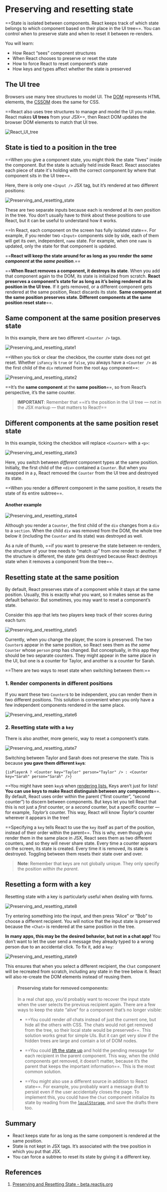 # Preserving and resetting state

==State is isolated between components. React keeps track of which state belongs to which component based on their place in the UI tree==. You can control when to preserve state and when to reset it between re-renders.

You will learn:

- How React “sees” component structures
- When React chooses to preserve or reset the state
- How to force React to reset component’s state
- How keys and types affect whether the state is preserved

## The UI tree

Browsers use many tree structures to model UI. The [DOM](https://developer.mozilla.org/docs/Web/API/Document_Object_Model/Introduction) represents HTML elements, the [CSSOM](https://developer.mozilla.org/docs/Web/API/CSS_Object_Model) does the same for CSS.

==React also uses tree structures to manage and model the UI you make. React makes **UI trees** from your JSX==, then React DOM updates the browser DOM elements to match that UI tree.

![React_UI_tree](../../img/React_UI_tree.jpg)

## State is tied to a position in the tree

==When you give a component state, you might think the state "lives" inside the component. But the state is actually held inside React. React associates each piece of state it's holding with the correct component by where that component sits in the UI tree==.

Here, there is only one `<Input />` JSX tag, but it’s rendered at two different positions:

![Preserving_and_resetting_state](../../img/Preserving_and_resetting_state.jpg)

These are two separate inputs because each is rendered at its own position in the tree. You don’t usually have to think about these positions to use React, but it can be useful to understand how it works.

==In React, each component on the screen has fully isolated state==. For example, if you render two `<Input>` components side by side, each of them will get its own, independent, `name` state. For example, when one `name` is updated, only the state for that component is updated.

==**React will keep the state around for as long as you render the _same component_ at the _same position_**.==

==**When React removes a component, it destroys its state**. When you add that component again to the DOM, its state is initialized from scratch. **React preserves a component’s state for as long as it’s being rendered at its position in the UI tree.** If it gets removed, or a different component gets rendered at the same position, React discards its state. **Same component at the same position preserves state. Different components at the same position reset state**==.

## Same component at the same position preserves state

In this example, there are two different `<Counter />` tags. 

![Preserving_and_resetting_state1](../../img/Preserving_and_resetting_state1.jpg)

==When you tick or clear the checkbox, the counter state does not get reset. Whether `isFancy` is `true` or `false`, you always have a `<Counter />` as the first child of the `div` returned from the root `App` component==:

![Preserving_and_resetting_state2](../../img/Preserving_and_resetting_state2.jpg)

==It’s the **same component** at the **same position**==, so from React’s perspective, it’s the same counter.

> **IMPORTANT**: Remember that ==it’s the position in the UI tree — not in the JSX markup — that matters to React!==

## Different components at the same position reset state

In this example, ticking the checkbox will replace `<Counter>` with a `<p>`:

![Preserving_and_resetting_state3](../../img/Preserving_and_resetting_state3.jpg)

Here, you switch between *different* component types at the same position. Initially, the first child of the `<div>` contained a `Counter`. But when you swapped in a `p`, React removed the `Counter` from the UI tree and destroyed its state.

==When you render a different component in the same position, it resets the state of its entire subtree==.

#### Another example

![Preserving_and_resetting_state4](../../img/Preserving_and_resetting_state4.jpg)

Although you render a `Counter`, the first child of the `div` changes from a `div` to a `section`. When the child `div` was removed from the DOM, the whole tree below it (including the `Counter` and its state) was destroyed as well.

As a rule of thumb, ==if you want to preserve the state between re-renders, the structure of your tree needs to “match up” from one render to another. If the structure is different, the state gets destroyed because React destroys state when it removes a component from the tree==.

## Resetting state at the same position

By default, React preserves state of a component while it stays at the same position. Usually, this is exactly what you want, so it makes sense as the default behavior. But sometimes, you may want to reset a component’s state.

Consider this app that lets two players keep track of their scores during each turn:

![Preserving_and_resetting_state5](../../img/Preserving_and_resetting_state5.jpg)

Currently, when you change the player, the score is preserved. The two `Counter`s appear in the same position, so React sees them as *the same* `Counter` whose `person` prop has changed. But conceptually, in this app they should be two separate counters. They might appear in the same place in the UI, but one is a counter for Taylor, and another is a counter for Sarah.

==There are two ways to reset state when switching between them:==

### 1. Render components in different positions

If you want these two `Counter`s to be independent, you can render them in two different positions. This solution is convenient when you only have a few independent components rendered in the same place.

![Preserving_and_resetting_state6](../../img/Preserving_and_resetting_state6.jpg)

### 2. Resetting state with a `key`

There is also another, more generic, way to reset a component’s state.

![Preserving_and_resetting_state7](../../img/Preserving_and_resetting_state7.jpg)

Switching between Taylor and Sarah does not preserve the state. This is because **you gave them different `key`s**:

```react
{isPlayerA ? <Counter key="Taylor" person="Taylor" /> : <Counter key="Sarah" person="Sarah" />}
```

==You might have seen `key`s when [rendering lists.](https://beta.reactjs.org/learn/rendering-lists#keeping-list-items-in-order-with-key) Keys aren’t just for lists! **You can use keys to make React distinguish between any components**==. By default, React uses order within the parent (“first counter”, “second counter”) to discern between components. But keys let you tell React that this is not just a _first_ counter, or a _second_ counter, but a specific counter — for example, _Taylor’s_ counter. This way, React will know _Taylor’s_ counter wherever it appears in the tree!

==Specifying a `key` tells React to use the `key` itself as part of the position, instead of their order within the parent==. This is why, even though you render them in the same place in JSX, React sees them as two different counters, and so they will never share state. Every time a counter appears on the screen, its state is created. Every time it is removed, its state is destroyed. Toggling between them resets their state over and over.

> **Note**: Remember that keys are not globally unique. They only specify the position _within the parent_.

## Resetting a form with a key

Resetting state with a key is particularly useful when dealing with forms.

![Preserving_and_resetting_state8](../../img/Preserving_and_resetting_state8.jpg)

Try entering something into the input, and then press “Alice” or “Bob” to choose a different recipient. You will notice that the input state is preserved because the `<Chat>` is rendered at the same position in the tree.

**In many apps, this may be the desired behavior, but not in a chat app!** You don’t want to let the user send a message they already typed to a wrong person due to an accidental click. To fix it, add a `key`:

![Preserving_and_resetting_state9](../../img/Preserving_and_resetting_state9.jpg)

This ensures that when you select a different recipient, the `Chat` component will be recreated from scratch, including any state in the tree below it. React will also re-create the DOM elements instead of reusing them.

> #### Preserving state for removed components:
>
> In a real chat app, you’d probably want to recover the input state when the user selects the previous recipient again. There are a few ways to keep the state “alive” for a component that’s no longer visible:
>
> - ==You could render _all_ chats instead of just the current one, but hide all the others with CSS. The chats would not get removed from the tree, so their local state would be preserved==. This solution works great for simple UIs. But it can get very slow if the hidden trees are large and contain a lot of DOM nodes.
>
> - ==You could [lift the state up](https://beta.reactjs.org/learn/sharing-state-between-components) and hold the pending message for each recipient in the parent component. This way, when the child components get removed, it doesn’t matter, because it’s the parent that keeps the important information==. This is the most common solution.
>
> - ==You might also use a different source in addition to React state==. For example, you probably want a message draft to persist even if the user accidentally closes the page. To implement this, you could have the `Chat` component initialize its state by reading from the [`localStorage`](https://developer.mozilla.org/en-US/docs/Web/API/Window/localStorage), and save the drafts there too.
>

## Summary

- React keeps state for as long as the same component is rendered at the same position.
- State is not kept in JSX tags. It’s associated with the tree position in which you put that JSX.
- You can force a subtree to reset its state by giving it a different key.

## References

1. [Preserving and Resetting State - beta.reactjs.org](https://beta.reactjs.org/learn/preserving-and-resetting-state)
